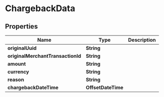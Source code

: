 

# ChargebackData


## Properties

| Name | Type | Description | Notes |
|------------ | ------------- | ------------- | -------------|
|**originalUuid** | **String** |  |  [optional] |
|**originalMerchantTransactionId** | **String** |  |  [optional] |
|**amount** | **String** |  |  [optional] |
|**currency** | **String** |  |  [optional] |
|**reason** | **String** |  |  [optional] |
|**chargebackDateTime** | **OffsetDateTime** |  |  [optional] |



